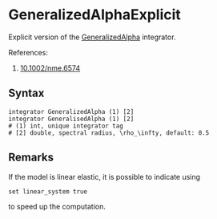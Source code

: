 # GeneralizedAlphaExplicit

Explicit version of the [GeneralizedAlpha](GeneralizedAlpha.md) integrator.

References:

1. [10.1002/nme.6574](https://doi.org/10.1002/nme.6574)

## Syntax

```text
integrator GeneralizedAlpha (1) [2]
integrator GeneralisedAlpha (1) [2]
# (1) int, unique integrator tag
# [2] double, spectral radius, \rho_\infty, default: 0.5
```

## Remarks

If the model is linear elastic, it is possible to indicate using

```text
set linear_system true
```

to speed up the computation.

